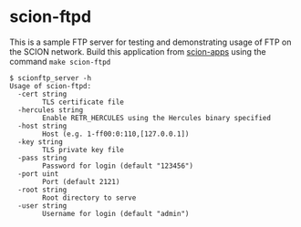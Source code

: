 # scion-ftpd

This is a sample FTP server for testing and demonstrating usage of FTP on the SCION network. Build this application
from [scion-apps](../../) using the command `make scion-ftpd`

```
$ scionftp_server -h
Usage of scion-ftpd:
  -cert string
    	TLS certificate file
  -hercules string
    	Enable RETR_HERCULES using the Hercules binary specified
  -host string
    	Host (e.g. 1-ff00:0:110,[127.0.0.1])
  -key string
    	TLS private key file
  -pass string
    	Password for login (default "123456")
  -port uint
    	Port (default 2121)
  -root string
    	Root directory to serve
  -user string
    	Username for login (default "admin")
```
